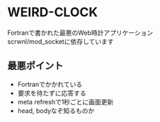 # WEIRD-CLOCK
Fortranで書かれた最悪のWeb時計アプリケーション  
scrwnl/mod_socketに依存しています

## 最悪ポイント
- Fortranでかかれている
- 要求を待たずに応答する
- meta refreshで1秒ごとに画面更新
- head, bodyなぞ知るものか
